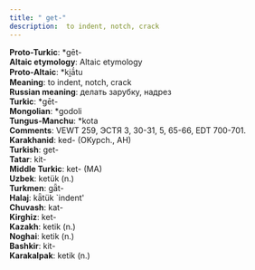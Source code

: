 ```yaml
---
title: " get-"
description:  to indent, notch, crack
---
```


<strong>Proto-Turkic</strong>:  *gēt-<br>
<strong>Altaic etymology</strong>:  Altaic etymology<br>
<strong> Proto-Altaic</strong>:  *ki̯ā́tu<br>
<strong>Meaning</strong>:  to indent, notch, crack<br>
<strong>Russian meaning</strong>:  делать зарубку, надрез<br>
<strong>Turkic</strong>:  *gēt-<br>
<strong>Mongolian</strong>:  *godoli<br>
<strong>Tungus-Manchu</strong>:  *kota<br>
<strong>Comments</strong>:  VEWT 259, ЭСТЯ 3, 30-31, 5, 65-66, EDT 700-701.<br>
<strong>Karakhanid</strong>:  ked- (OKypch., AH)<br>
<strong>Turkish</strong>:  get-<br>
<strong>Tatar</strong>:  kit-<br>
<strong>Middle Turkic</strong>:  ket- (MA)<br>
<strong>Uzbek</strong>:  ketük (n.)<br>
<strong>Turkmen</strong>:  gǟt-<br>
<strong>Halaj</strong>:  kǟtük `indent'<br>
<strong>Chuvash</strong>:  kat-<br>
<strong>Kirghiz</strong>:  ket-<br>
<strong>Kazakh</strong>:  ketik (n.)<br>
<strong>Noghai</strong>:  ketik (n.)<br>
<strong>Bashkir</strong>:  kit-<br>
<strong>Karakalpak</strong>:  ketik (n.)<br>


